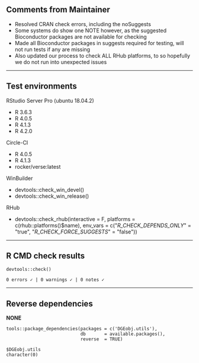 ## Comments from Maintainer

* Resolved CRAN check errors, including the noSuggests
* Some systems do show one NOTE however, as the suggested Bioconductor packages are not available for checking
* Made all Bioconductor packages in suggests required for testing, will not run tests if any are missing
* Also updated our process to check ALL RHub platforms, to so hopefully we do not run into unexpected issues

---  

## Test environments

RStudio Server Pro (ubuntu 18.04.2)  

* R 3.6.3
* R 4.0.5
* R 4.1.3
* R 4.2.0

Circle-CI

* R 4.0.5
* R 4.1.3
* rocker/verse:latest

WinBuilder

* devtools::check_win_devel()  
* devtools::check_win_release()  

RHub

* devtools::check_rhub(interactive = F,
                       platforms   = c(rhub::platforms()$name),
                       env_vars    = c("_R_CHECK_DEPENDS_ONLY_"   = "true",
                                       "_R_CHECK_FORCE_SUGGESTS_" = "false"))
---  

## R CMD check results


```
devtools::check()  

0 errors ✓ | 0 warnings ✓ | 0 notes ✓
```

---  

## Reverse dependencies


**NONE**

```
tools::package_dependencies(packages = c('DGEobj.utils'),
                            db       = available.packages(), 
                            reverse  = TRUE)

$DGEobj.utils
character(0)
```
